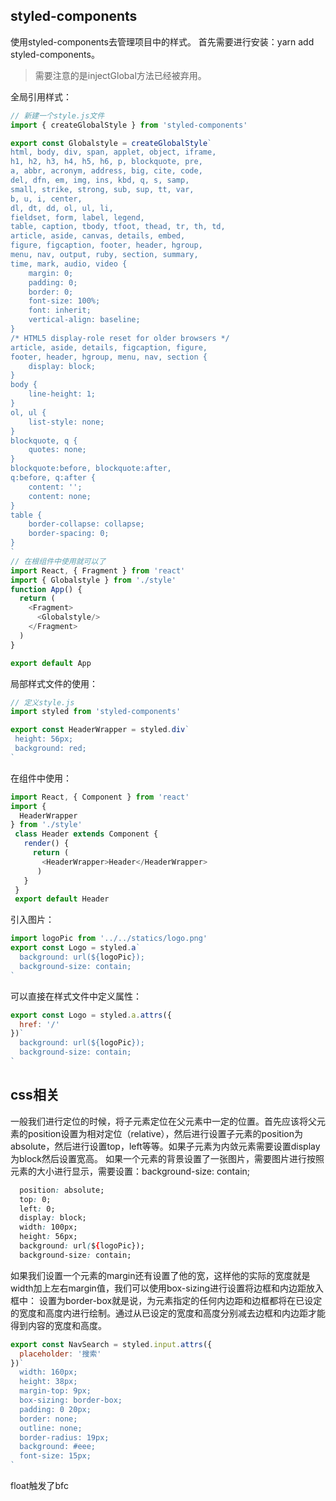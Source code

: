 <!--
 * @Descripttion: 
 * @Author: jiegiser
 * @Date: 2020-03-02 08:00:59
 * @LastEditors: jiegiser
 * @LastEditTime: 2020-03-02 11:00:34
 -->
## styled-components
使用styled-components去管理项目中的样式。
首先需要进行安装：yarn add styled-components。

> 需要注意的是injectGlobal方法已经被弃用。

全局引用样式：
```js
// 新建一个style.js文件
import { createGlobalStyle } from 'styled-components'

export const Globalstyle = createGlobalStyle`　
html, body, div, span, applet, object, iframe,
h1, h2, h3, h4, h5, h6, p, blockquote, pre,
a, abbr, acronym, address, big, cite, code,
del, dfn, em, img, ins, kbd, q, s, samp,
small, strike, strong, sub, sup, tt, var,
b, u, i, center,
dl, dt, dd, ol, ul, li,
fieldset, form, label, legend,
table, caption, tbody, tfoot, thead, tr, th, td,
article, aside, canvas, details, embed, 
figure, figcaption, footer, header, hgroup, 
menu, nav, output, ruby, section, summary,
time, mark, audio, video {
	margin: 0;
	padding: 0;
	border: 0;
	font-size: 100%;
	font: inherit;
	vertical-align: baseline;
}
/* HTML5 display-role reset for older browsers */
article, aside, details, figcaption, figure, 
footer, header, hgroup, menu, nav, section {
	display: block;
}
body {
	line-height: 1;
}
ol, ul {
	list-style: none;
}
blockquote, q {
	quotes: none;
}
blockquote:before, blockquote:after,
q:before, q:after {
	content: '';
	content: none;
}
table {
	border-collapse: collapse;
	border-spacing: 0;
}
`
// 在根组件中使用就可以了
import React, { Fragment } from 'react'
import { Globalstyle } from './style'
function App() {
  return (
    <Fragment>
      <Globalstyle/>
    </Fragment>
  )
}

export default App
```
局部样式文件的使用：
```js
// 定义style.js
import styled from 'styled-components'

export const HeaderWrapper = styled.div`
 height: 56px;
 background: red;
`
```
在组件中使用：
```js
import React, { Component } from 'react'
import {
  HeaderWrapper
} from './style'
 class Header extends Component {
   render() {
     return (
       <HeaderWrapper>Header</HeaderWrapper>
      )
   }
 }
 export default Header
```
引入图片：
```js
import logoPic from '../../statics/logo.png'
export const Logo = styled.a`
  background: url(${logoPic});
  background-size: contain;
`
```
可以直接在样式文件中定义属性：
```js
export const Logo = styled.a.attrs({
  href: '/'
})`
  background: url(${logoPic});
  background-size: contain;
`
```

## css相关
一般我们进行定位的时候，将子元素定位在父元素中一定的位置。首先应该将父元素的position设置为相对定位（relative），然后进行设置子元素的position为absolute，然后进行设置top，left等等。如果子元素为内敛元素需要设置display为block然后设置宽高。
如果一个元素的背景设置了一张图片，需要图片进行按照元素的大小进行显示，需要设置：background-size: contain;
```css
  position: absolute;
  top: 0;
  left: 0;
  display: block;
  width: 100px;
  height: 56px;
  background: url(${logoPic});
  background-size: contain;
```
如果我们设置一个元素的margin还有设置了他的宽，这样他的实际的宽度就是width加上左右margin值，我们可以使用box-sizing进行设置将边框和内边距放入框中：
设置为border-box就是说，为元素指定的任何内边距和边框都将在已设定的宽度和高度内进行绘制。通过从已设定的宽度和高度分别减去边框和内边距才能得到内容的宽度和高度。
```js
export const NavSearch = styled.input.attrs({
  placeholder: '搜索'
})`
  width: 160px;
  height: 38px;
  margin-top: 9px;
  box-sizing: border-box;
  padding: 0 20px;
  border: none;
  outline: none;
  border-radius: 19px;
  background: #eee;
  font-size: 15px;
`
```
float触发了bfc